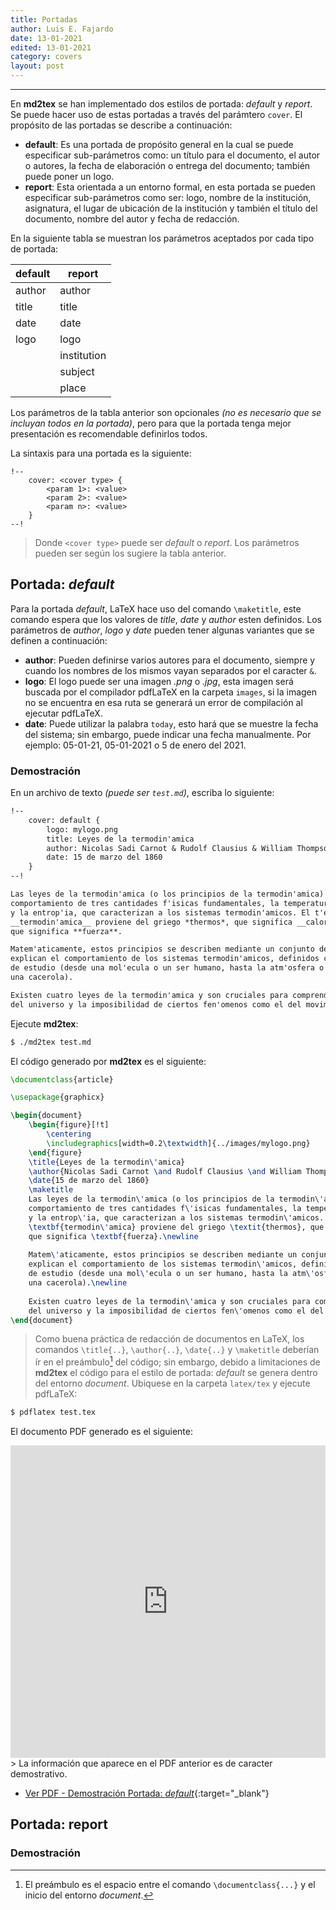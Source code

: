 ```yaml
---
title: Portadas
author: Luis E. Fajardo
date: 13-01-2021
edited: 13-01-2021
category: covers
layout: post
---
```


***

En **md2tex** se han implementado dos estilos de portada: _default_ y _report_. Se puede
hacer uso de estas portadas a través del parámtero `cover`. El propósito de las portadas
se describe a continuación:

- **default**: Es una portada de propósito general en la cual se puede especificar sub-parámetros como: un título para el documento, el autor o autores, la fecha de elaboración o entrega del documento; también puede poner un logo.
- **report**: Esta orientada a un entorno formal, en esta portada se pueden especificar sub-parámetros como ser: logo, nombre de la institución, asignatura, el lugar de ubicación de la institución y también el título del documento, nombre del autor y fecha de redacción.

En la siguiente tabla se muestran los parámetros aceptados por cada tipo de portada:

**default** | **report**
------------|------------
author      | author
title       | title
date        | date
logo        | logo
            | institution
            | subject
            | place

Los parámetros de la tabla anterior son opcionales _(no es necesario que se incluyan todos en la portada)_, pero para que la portada tenga mejor presentación es recomendable definirlos todos.

La sintaxis para una portada es la siguiente:

```
!--
    cover: <cover type> {
        <param 1>: <value>
        <param 2>: <value>
        <param n>: <value>
    }
--!
```
> <i class="fas fa-info-circle fa-1x"></i> Donde `<cover type>` puede ser _default_ o _report_. Los parámetros pueden ser según los sugiere la tabla anterior.

## Portada: *default*

Para la portada _default_, LaTeX hace uso del comando `\maketitle`, este comando espera que los valores
de *title*, *date* y *author* esten definidos. Los parámetros de *author*, *logo* y *date* pueden tener
algunas variantes que se definen a continuación:

- **author**: Pueden definirse varios autores para el documento, siempre y cuando los nombres de los mismos vayan separados por el caracter `&`.
- **logo**: El logo puede ser una imagen _.png_ o _.jpg_, esta imagen será buscada por el compilador pdfLaTeX en la carpeta `images`, si la imagen no se encuentra en esa ruta se generará un error de compilación al ejecutar pdfLaTeX.
- **date**: Puede utilizar la palabra `today`, esto hará que se muestre la fecha del sistema; sin embargo, puede indicar una fecha manualmente. Por ejemplo:  05-01-21, 05-01-2021 o 5 de enero del 2021.

### Demostración

En un archivo de texto _(puede ser `test.md`)_, escriba lo siguiente:

```md
!--
    cover: default {
        logo: mylogo.png
        title: Leyes de la termodin'amica
        author: Nicolas Sadi Carnot & Rudolf Clausius & William Thompson
        date: 15 de marzo del 1860
    }
--!

Las leyes de la termodin'amica (o los principios de la termodin'amica) describen el 
comportamiento de tres cantidades f'isicas fundamentales, la temperatura, la energ'ia 
y la entrop'ia, que caracterizan a los sistemas termodin'amicos. El t'ermino 
__termodin'amica__ proviene del griego *thermos*, que significa __calor__, y _dynamos_, 
que significa **fuerza**.  

Matem'aticamente, estos principios se describen mediante un conjunto de ecuaciones que 
explican el comportamiento de los sistemas termodin'amicos, definidos como cualquier objeto 
de estudio (desde una mol'ecula o un ser humano, hasta la atm'osfera o el agua hirviendo en 
una cacerola).  

Existen cuatro leyes de la termodin'amica y son cruciales para comprender las leyes f'isicas 
del universo y la imposibilidad de ciertos fen'omenos como el del movimiento perpetuo.
```

Ejecute **md2tex**:

```bash
$ ./md2tex test.md
```

El código generado por **md2tex** es el siguiente:

```latex
\documentclass{article}

\usepackage{graphicx}

\begin{document}
	\begin{figure}[!t]
		\centering
		\includegraphics[width=0.2\textwidth]{../images/mylogo.png}
	\end{figure}
	\title{Leyes de la termodin\'amica}
	\author{Nicolas Sadi Carnot \and Rudolf Clausius \and William Thompson}
	\date{15 de marzo del 1860}
	\maketitle
	Las leyes de la termodin\'amica (o los principios de la termodin\'amica) describen el 
	comportamiento de tres cantidades f\'isicas fundamentales, la temperatura, la energ\'ia 
	y la entrop\'ia, que caracterizan a los sistemas termodin\'amicos. El t\'ermino 
	\textbf{termodin\'amica} proviene del griego \textit{thermos}, que significa \textbf{calor}, y \textit{dynamos}, 
	que significa \textbf{fuerza}.\newline
  
	Matem\'aticamente, estos principios se describen mediante un conjunto de ecuaciones que 
	explican el comportamiento de los sistemas termodin\'amicos, definidos como cualquier objeto 
	de estudio (desde una mol\'ecula o un ser humano, hasta la atm\'osfera o el agua hirviendo en 
	una cacerola).\newline
  
	Existen cuatro leyes de la termodin\'amica y son cruciales para comprender las leyes f\'isicas 
	del universo y la imposibilidad de ciertos fen\'omenos como el del movimiento perpetuo.
\end{document}
```
> <i class="fas fa-exclamation-triangle"></i> Como buena práctica de redacción de documentos en LaTeX, los comandos `\title{..}`, `\author{..}`, `\date{..}` y `\maketitle` deberían ír en el preámbulo[^1] del código; sin embargo, debido a limitaciones de **md2tex** el código para el estilo de portada: _default_ se genera dentro del entorno _document_.
Ubiquese en la carpeta `latex/tex` y ejecute pdfLaTeX:

```bash
$ pdflatex test.tex
```

El documento PDF generado es el siguiente:

<iframe src="https://docs.google.com/gview?url={{site.url}}{{site.baseurl}}/assets/pdf/default_cover_demo.pdf&embedded=true" style="width:100%; height:500px;" frameborder="0"></iframe>
> <i class="fas fa-info-circle fa-1x"></i> La información que aparece en el PDF anterior es de caracter demostrativo.

- [Ver PDF - Demostración Portada: _default_][2]{:target="_blank"}

## Portada: **report**

### Demostración


[2]: {{site.url}}{{site.baseurl}}/assets/pdf/default_cover_demo.pdf
[^1]: El preámbulo es el espacio entre el comando `\documentclass{...}` y el inicio del entorno _document_.